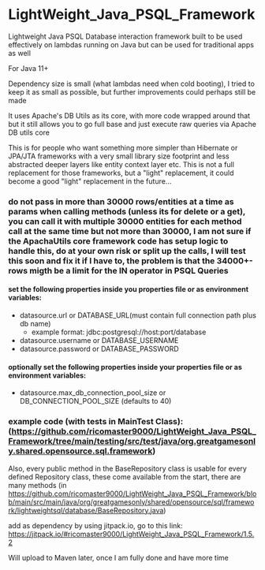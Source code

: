 # LightWeight_Java_PSQL_Framework
Lightweight Java PSQL Database interaction framework built to be used effectively on lambdas running on Java but can be used for traditional apps as well

For Java 11+

Dependency size is small (what lambdas need when cold booting), I tried to keep it as small as possible, but further improvements could perhaps still be made

It uses Apache's DB Utils as its core, with more code wrapped around that but it still allows you to go full base and just execute raw queries via Apache DB utils core

This is for people who want something more simpler than Hibernate or JPA/JTA frameworks with a very small library size footprint and less abstracted deeper layers like entity context layer etc.
This is not a full replacement for those frameworks, but a "light" replacement, it could become a good "light" replacement in the future...

### do not pass in more than 30000 rows/entities at a time as params when calling methods (unless its for delete or a get), you can call it with multiple 30000 entities for each method call at the same time but not more than 30000, I am not sure if the ApachaUtils core framework code has setup logic to handle this, do at your own risk or split up the calls, I will test this soon and fix it if I have to, the problem is that the 34000+- rows migth be a limit for the IN operator in PSQL Queries

#### set the following properties inside you properties file or as environment variables: 
- datasource.url or DATABASE_URL(must contain full connection path plus db name)
  - example format: jdbc:postgresql://host:port/database
- datasource.username or DATABASE_USERNAME
- datasource.password or DATABASE_PASSWORD

#### optionally set the following properties inside your properties file or as environment variables:
- datasource.max_db_connection_pool_size or DB_CONNECTION_POOL_SIZE (defaults to 40)

### example code (with tests in MainTest Class):(https://github.com/ricomaster9000/LightWeight_Java_PSQL_Framework/tree/main/testing/src/test/java/org.greatgamesonly.shared.opensource.sql.framework)

Also, every public method in the BaseRepository class is usable for every defined Repository class, these come available from the start, there are many methods (in  https://github.com/ricomaster9000/LightWeight_Java_PSQL_Framework/blob/main/src/main/java/org/greatgamesonly/shared/opensource/sql/framework/lightweightsql/database/BaseRepository.java)


add as dependency by using jitpack.io, go to this link: https://jitpack.io/#ricomaster9000/LightWeight_Java_PSQL_Framework/1.5.2

Will upload to Maven later, once I am fully done and have more time
